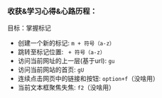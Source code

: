 ### 收获&学习心得&心路历程：

目标：掌握标记

- 创建一个新的标记: `m + 符号（a-z）`
- 跳转至标记位置: ` + 符号（a-z）`
- 访问当前网址的上一层(基于url): `gu`
- 访问当前网站的首页: `gU`
- 连续点击网页中的链接和按钮: `option+f`（没啥用）
- 当前文本框聚焦失焦: `f2`（没啥用）
